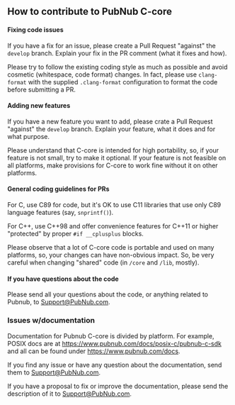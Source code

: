 ## How to contribute to PubNub C-core

#### Fixing code issues

If you have a fix for an issue, please create a Pull Request "against"
the `develop` branch.  Explain your fix in the PR comment (what it
fixes and how).

Please try to follow the existing coding style as much as possible and
avoid cosmetic (whitespace, code format) changes. In fact, please use
`clang-format` with the supplied `.clang-format` configuration to
format the code before submitting a PR.

#### Adding new features

If you have a new feature you want to add, please crate a Pull Request
"against" the `develop` branch.  Explain your feature, what it does
and for what purpose.

Please understand that C-core is intended for high portability, so, if
your feature is not small, try to make it optional. If your feature is
not feasible on all platforms, make provisions for C-core to work fine
without it on other platforms.

#### General coding guidelines for PRs

For C, use C89 for code, but it's OK to use C11 libraries that use only
C89 language features (say, `snprintf()`).

For C++, use C++98 and offer convenience features for C++11 or higher
"protected" by proper `#if __cplusplus` blocks.

Please observe that a lot of C-core code is portable and used on many
platforms, so, your changes can have non-obvious impact. So, be very
careful when changing "shared" code (in `/core` and `/lib`, mostly).

#### If you have questions about the code

Please send all your questions about the code, or anything related to
Pubnub, to Support@PubNub.com.

### Issues w/documentation

Documentation for Pubnub C-core is divided by platform. For example,
POSIX docs are at https://www.pubnub.com/docs/posix-c/pubnub-c-sdk and
all can be found under https://www.pubnub.com/docs.

If you find any issue or have any question about the documentation,
send them to Support@PubNub.com.

If you have a proposal to fix or improve the documentation, please
send the description of it to Support@PubNub.com.

